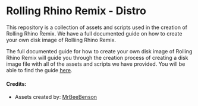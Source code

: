 # Rolling Rhino Remix - Distro
This repository is a collection of assets and scripts used in the creation of Rolling Rhino Remix. We have a full documented guide on how to create your own disk image of Rolliing Rhino Remix. 

The full documented guide for how to create your own disk image of Rolling Rhino Remix will guide you through the creation process of creating a disk image file with all of the assets and scripts we have provided. You will be able to find the guide [here](https://rollingrhinoremix.github.io/docs-create).

#### Credits:
- Assets created by: [MrBeeBenson](https://mrbeebenson.github.io)
